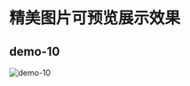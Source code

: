 # 精美图片可预览展示效果

## demo-10

![demo-10](https://github.com/vxhly/web-demo/blob/master/demo-10/images/demo-10.png)
